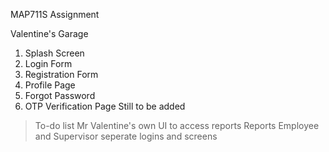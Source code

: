MAP711S Assignment

Valentine's Garage


1. Splash Screen
2. Login Form
3. Registration Form
4. Profile Page
5. Forgot Password
6. OTP Verification Page
Still to be added
  > To-do list
  > Mr Valentine's own UI to access reports
  > Reports
  > Employee and Supervisor seperate logins and screens
